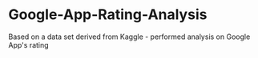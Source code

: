 # Google-App-Rating-Analysis
Based on a data set derived from Kaggle - performed analysis on Google App's rating
